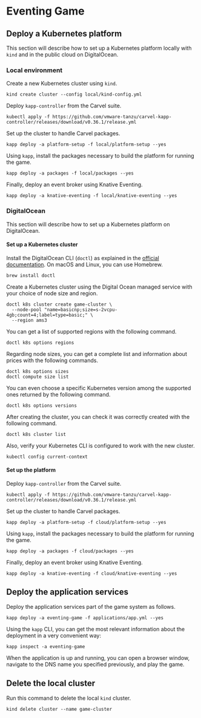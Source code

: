 # Eventing Game

## Deploy a Kubernetes platform

This section will describe how to set up a Kubernetes platform locally with `kind` and in the public cloud on DigitalOcean.

### Local environment

Create a new Kubernetes cluster using `kind`.

```shell
kind create cluster --config local/kind-config.yml
```

Deploy `kapp-controller` from the Carvel suite.

```shell
kubectl apply -f https://github.com/vmware-tanzu/carvel-kapp-controller/releases/download/v0.36.1/release.yml
```

Set up the cluster to handle Carvel packages.

```shell
kapp deploy -a platform-setup -f local/platform-setup --yes
```

Using `kapp`, install the packages necessary to build the platform for running the game.

```shell
kapp deploy -a packages -f local/packages --yes
```

Finally, deploy an event broker using Knative Eventing.

```shell
kapp deploy -a knative-eventing -f local/knative-eventing --yes
```

### DigitalOcean

This section will describe how to set up a Kubernetes platform on DigitalOcean.

#### Set up a Kubernetes cluster

Install the DigitalOcean CLI (`doctl`) as explained in the [official documentation](https://docs.digitalocean.com/reference/doctl/how-to/install/).
On macOS and Linux, you can use Homebrew.

```shell
brew install doctl
```

Create a Kubernetes cluster using the Digital Ocean managed service with your choice of node size and region.

```shell
doctl k8s cluster create game-cluster \
  --node-pool "name=basicnp;size=s-2vcpu-4gb;count=4;label=type=basic;" \
  --region ams3
```

You can get a list of supported regions with the following command.

```shell
doctl k8s options regions
```

Regarding node sizes, you can get a complete list and information about prices with the following commands.

```shell
doctl k8s options sizes
doctl compute size list
```

You can even choose a specific Kubernetes version among the supported ones returned by the following command.

```shell
doctl k8s options versions
```

After creating the cluster, you can check it was correctly created with the following command.

```shell
doctl k8s cluster list
```

Also, verify your Kubernetes CLI is configured to work with the new cluster.

```shell
kubectl config current-context
```

#### Set up the platform

Deploy `kapp-controller` from the Carvel suite.

```shell
kubectl apply -f https://github.com/vmware-tanzu/carvel-kapp-controller/releases/download/v0.36.1/release.yml
```

Set up the cluster to handle Carvel packages.

```shell
kapp deploy -a platform-setup -f cloud/platform-setup --yes
```

Using `kapp`, install the packages necessary to build the platform for running the game.

```shell
kapp deploy -a packages -f cloud/packages --yes
```

Finally, deploy an event broker using Knative Eventing.

```shell
kapp deploy -a knative-eventing -f cloud/knative-eventing --yes
```

## Deploy the application services

Deploy the application services part of the game system as follows.

```shell
kapp deploy -a eventing-game -f applications/app.yml --yes
```

Using the `kapp` CLI, you can get the most relevant information about the deployment in a very convenient way:

```shell
kapp inspect -a eventing-game
```

When the application is up and running, you can open a browser window, navigate to the DNS name you specified previously,
and play the game.

## Delete the local cluster

Run this command to delete the local `kind` cluster.

```shell
kind delete cluster --name game-cluster
```

